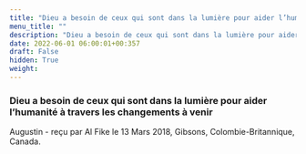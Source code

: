 ```yaml
---
title: "Dieu a besoin de ceux qui sont dans la lumière pour aider l’humanité à travers les changements à venir"
menu_title: ""
description: "Dieu a besoin de ceux qui sont dans la lumière pour aider l’humanité à travers les changements à venir"
date: 2022-06-01 06:00:01+00:357
draft: False
hidden: True
weight:
---
```

### Dieu a besoin de ceux qui sont dans la lumière pour aider l’humanité à travers les changements à venir

Augustin - reçu par Al Fike le 13 Mars 2018, Gibsons, Colombie-Britannique, Canada.



